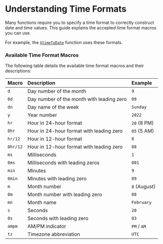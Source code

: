 # Understanding Time Formats

Many functions require you to specify a time format to correctly construct date and time values. This guide explains the accepted time format macros you can use.

For example, the [`$timeToDate`](../Date/timeToDate.md) function uses these formats.

### Available Time Format Macros

The following table details the available time format macros and their descriptions:

| Macro   | Description                                       | Example     |
| :------- | :------------------------------------------------ | :---------- |
| `d`     | Day number of the month                           | `9`         |
| `0d`    | Day number of the month with leading zero        | `09`        |
| `dn`    | Day name of the week                              | `Sunday`    |
| `y`     | Year number                                      | `2022`      |
| `hr`    | Hour in 24-hour format                             | `20` (8 PM) |
| `0hr`   | Hour in 24-hour format with leading zero          | `05` (5 AM) |
| `hr/12` | Hour in 12-hour format                             | `8`         |
| `0hr/12`| Hour in 12-hour format with leading zero          | `08`         |
| `ms`    | Milliseconds                                       | `1`         |
| `0ms`   | Milliseconds with leading zeros                   | `001`       |
| `min`   | Minutes                                            | `9`         |
| `0min`  | Minutes with leading zero                          | `09`        |
| `m`     | Month number                                       | `8` (August)|
| `0m`    | Month number with leading zero                     | `08`        |
| `mn`    | Month name                                         | `February`  |
| `s`     | Seconds                                            | `20`        |
| `0s`    | Seconds with leading zero                          | `03`        |
| `ampm`  | AM/PM indicator                                   | `PM` / `AM` |
| `tz`    | Timezone abbreviation                             | `UTC`       |